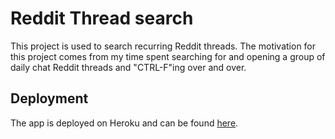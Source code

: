 # Reddit Thread search

This project is used to search recurring Reddit threads. The motivation
for this project comes from my time spent searching for and opening a
group of daily chat Reddit threads and "CTRL-F"ing over and over.

## Deployment

The app is deployed on Heroku and can be found [here](reddit.tlgraham.com).
